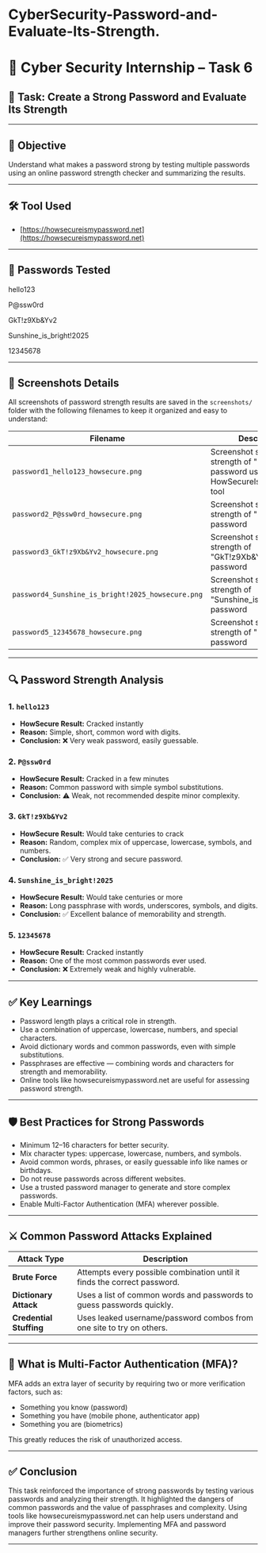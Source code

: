 # CyberSecurity-Password-and-Evaluate-Its-Strength.
# 🔐 Cyber Security Internship – Task 6

## 🧠 Task: Create a Strong Password and Evaluate Its Strength

---

## 🎯 Objective

Understand what makes a password strong by testing multiple passwords using an online password strength checker and summarizing the results.

---

## 🛠️ Tool Used

- [https://howsecureismypassword.net](https://howsecureismypassword.net)

---

## 🔑 Passwords Tested

hello123

P@ssw0rd

GkT!z9Xb&Yv2

Sunshine_is_bright!2025

12345678


---

## 📸 Screenshots Details

All screenshots of password strength results are saved in the `screenshots/` folder with the following filenames to keep it organized and easy to understand:

| Filename                                  | Description                             |
|-------------------------------------------|-----------------------------------------|
| `password1_hello123_howsecure.png`         | Screenshot showing strength of "hello123" password using HowSecureIsMyPassword tool |
| `password2_P@ssw0rd_howsecure.png`         | Screenshot showing strength of "P@ssw0rd" password |
| `password3_GkT!z9Xb&Yv2_howsecure.png`     | Screenshot showing strength of "GkT!z9Xb&Yv2" password |
| `password4_Sunshine_is_bright!2025_howsecure.png` | Screenshot showing strength of "Sunshine_is_bright!2025" password |
| `password5_12345678_howsecure.png`         | Screenshot showing strength of "12345678" password |

---

## 🔍 Password Strength Analysis

### 1. `hello123`
- **HowSecure Result:** Cracked instantly  
- **Reason:** Simple, short, common word with digits.  
- **Conclusion:** ❌ Very weak password, easily guessable.

### 2. `P@ssw0rd`
- **HowSecure Result:** Cracked in a few minutes  
- **Reason:** Common password with simple symbol substitutions.  
- **Conclusion:** ⚠️ Weak, not recommended despite minor complexity.

### 3. `GkT!z9Xb&Yv2`
- **HowSecure Result:** Would take centuries to crack  
- **Reason:** Random, complex mix of uppercase, lowercase, symbols, and numbers.  
- **Conclusion:** ✅ Very strong and secure password.

### 4. `Sunshine_is_bright!2025`
- **HowSecure Result:** Would take centuries or more  
- **Reason:** Long passphrase with words, underscores, symbols, and digits.  
- **Conclusion:** ✅ Excellent balance of memorability and strength.

### 5. `12345678`
- **HowSecure Result:** Cracked instantly  
- **Reason:** One of the most common passwords ever used.  
- **Conclusion:** ❌ Extremely weak and highly vulnerable.

---

## ✅ Key Learnings

- Password length plays a critical role in strength.
- Use a combination of uppercase, lowercase, numbers, and special characters.
- Avoid dictionary words and common passwords, even with simple substitutions.
- Passphrases are effective — combining words and characters for strength and memorability.
- Online tools like howsecureismypassword.net are useful for assessing password strength.

---

## 🛡️ Best Practices for Strong Passwords

- Minimum 12–16 characters for better security.
- Mix character types: uppercase, lowercase, numbers, and symbols.
- Avoid common words, phrases, or easily guessable info like names or birthdays.
- Do not reuse passwords across different websites.
- Use a trusted password manager to generate and store complex passwords.
- Enable Multi-Factor Authentication (MFA) wherever possible.

---

## ⚔️ Common Password Attacks Explained

| Attack Type           | Description                                                                       |
|-----------------------|-----------------------------------------------------------------------------------|
| **Brute Force**       | Attempts every possible combination until it finds the correct password.          |
| **Dictionary Attack** | Uses a list of common words and passwords to guess passwords quickly.             |
| **Credential Stuffing** | Uses leaked username/password combos from one site to try on others.            |

---

## 🔐 What is Multi-Factor Authentication (MFA)?

MFA adds an extra layer of security by requiring two or more verification factors, such as:

- Something you know (password)
- Something you have (mobile phone, authenticator app)
- Something you are (biometrics)

This greatly reduces the risk of unauthorized access.

---

## ✅ Conclusion

This task reinforced the importance of strong passwords by testing various passwords and analyzing their strength. It highlighted the dangers of common passwords and the value of passphrases and complexity. Using tools like howsecureismypassword.net can help users understand and improve their password security. Implementing MFA and password managers further strengthens online security.

---



